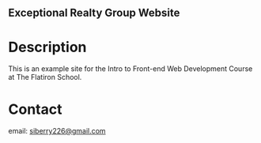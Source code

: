 Exceptional Realty Group Website
---

# Description

This is an example site for the Intro to Front-end Web Development Course at The Flatiron School.

# Contact

email: siberry226@gmail.com
